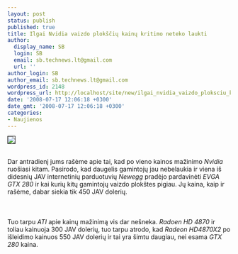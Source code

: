 ```yaml
---
layout: post
status: publish
published: true
title: Ilgai Nvidia vaizdo plokščių kainų kritimo neteko laukti
author:
  display_name: SB
  login: SB
  email: sb.technews.lt@gmail.com
  url: ''
author_login: SB
author_email: sb.technews.lt@gmail.com
wordpress_id: 2148
wordpress_url: http://localhost/site/new/ilgai_nvidia_vaizdo_ploksciu_kainu_kritimo_neteko_laukti/
date: '2008-07-17 12:06:18 +0300'
date_gmt: '2008-07-17 12:06:18 +0300'
categories:
- Naujienos
---
```

<div class="imgright"><img src="http://tbn0.google.com/images?q=tbn:LqwhLPNwBZ_4bM:http://images.macnn.com/esta/content/0805/nvidiageforce9800gtx.jpg" border="1"></div>
<p><br>Dar antradienį jums rašėme apie tai, kad po vieno kainos mažinimo <i>Nvidia</i> ruošiasi kitam. Pasirodo, kad daugelis gamintojų jau nebelaukia ir viena iš didesnių JAV internetinių parduotuvių <i>Newegg</i> pradėjo pardavinėti <i>EVGA GTX 280</i> ir kai kurių kitų gamintojų vaizdo plokštes pigiau. Jų kaina, kaip ir rašėme, dabar siekia tik 450 JAV dolerių.<br />
<br><br />
<br>Tuo tarpu <i>ATI</i> apie kainų mažinimą vis dar nešneka. <i>Radoen HD 4870</i> ir toliau kainuoja 300 JAV dolerių, tuo tarpu atrodo, kad <i>Radeon HD4870X2</i> po išleidimo kainuos 550 JAV dolerių ir tai yra šimtu daugiau, nei esama <i>GTX 280</i> kaina.<br />
<br><br />
<br><br />
<br></p>
